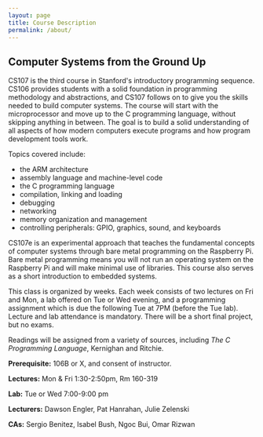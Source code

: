 ```yaml
---
layout: page
title: Course Description
permalink: /about/
---
```


## Computer Systems from the Ground Up

CS107 is the third course in Stanford's introductory programming sequence.
CS106 provides students with a solid foundation in programming methodology and
abstractions, and CS107 follows on to give you the skills needed to build
computer systems. The course will start with the microprocessor and move up to
the C programming language, without skipping anything in between. The goal is
to build a solid understanding of all aspects of how modern computers execute
programs and how program development tools work.

Topics covered include:

  -   the ARM architecture
  -   assembly language and machine-level code
  -   the C programming language
  -   compilation, linking and loading
  -   debugging
  -   networking
  -   memory organization and management
  -   controlling peripherals: GPIO, graphics, sound, and keyboards

CS107e is an experimental approach that teaches the fundamental concepts of
computer systems through bare metal programming on the Raspberry Pi. Bare metal
programming means you will not run an operating system on the Raspberry Pi and
will make minimal use of libraries. This course also serves as a short
introduction to embedded systems.

This class is organized by weeks. Each week consists of two lectures
on Fri and Mon, a lab offered on Tue or Wed evening, and a programming
assignment which is due the following Tue at 7PM (before the Tue
lab). Lecture and lab attendance is mandatory. There will be a short
final project, but no exams.

Readings will be assigned from a variety of sources, including *The C
Programming Language*, Kernighan and Ritchie.

**Prerequisite:** 106B or X, and consent of instructor.

**Lectures:** Mon & Fri 1:30-2:50pm, Rm 160-319

**Lab:** Tue or Wed 7:00-9:00 pm

**Lecturers:** Dawson Engler, Pat Hanrahan, Julie Zelenski

**CAs:** Sergio Benitez, Isabel Bush, Ngoc Bui, Omar Rizwan
